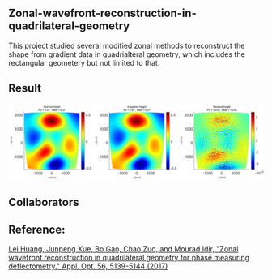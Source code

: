 ## Zonal-wavefront-reconstruction-in-quadrilateral-geometry

This project studied several modified zonal methods to reconstruct the shape from gradient data in quadrialteral geometry, which includes the rectangular geometery but not limited to that.

## Result
![High-order reconstruction result](/data/results.jpg)

## Collaborators
<!-- readme: collaborators -start -->

<!-- readme: collaborators -end -->

## Reference:

[Lei Huang, Junpeng Xue, Bo Gao, Chao Zuo, and Mourad Idir, "Zonal wavefront reconstruction in quadrilateral geometry for phase measuring deflectometry," Appl. Opt. 56, 5139-5144 (2017)](https://doi.org/10.1364/AO.56.005139)
